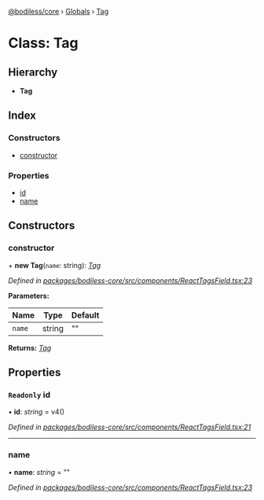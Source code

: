 [@bodiless/core](../README.md) › [Globals](../globals.md) › [Tag](tag.md)

# Class: Tag

## Hierarchy

* **Tag**

## Index

### Constructors

* [constructor](tag.md#constructor)

### Properties

* [id](tag.md#readonly-id)
* [name](tag.md#name)

## Constructors

###  constructor

\+ **new Tag**(`name`: string): *[Tag](tag.md)*

*Defined in [packages/bodiless-core/src/components/ReactTagsField.tsx:23](https://github.com/johnsonandjohnson/Bodiless-JS/blob/bab4629a/packages/bodiless-core/src/components/ReactTagsField.tsx#L23)*

**Parameters:**

Name | Type | Default |
------ | ------ | ------ |
`name` | string | "" |

**Returns:** *[Tag](tag.md)*

## Properties

### `Readonly` id

• **id**: *string* = v4()

*Defined in [packages/bodiless-core/src/components/ReactTagsField.tsx:21](https://github.com/johnsonandjohnson/Bodiless-JS/blob/bab4629a/packages/bodiless-core/src/components/ReactTagsField.tsx#L21)*

___

###  name

• **name**: *string* = ""

*Defined in [packages/bodiless-core/src/components/ReactTagsField.tsx:23](https://github.com/johnsonandjohnson/Bodiless-JS/blob/bab4629a/packages/bodiless-core/src/components/ReactTagsField.tsx#L23)*
